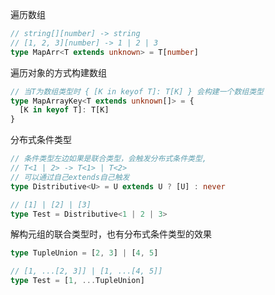 遍历数组

```ts
// string[][number] -> string
// [1, 2, 3][number] -> 1 | 2 | 3
type MapArr<T extends unknown> = T[number]
```

遍历对象的方式构建数组

```ts
// 当T为数组类型时 { [K in keyof T]: T[K] } 会构建一个数组类型
type MapArrayKey<T extends unknown[]> = {
  [K in keyof T]: T[K]
}
```


分布式条件类型

```ts
// 条件类型左边如果是联合类型，会触发分布式条件类型,
// T<1 | 2> -> T<1> | T<2>
// 可以通过自己extends自己触发
type Distributive<U> = U extends U ? [U] : never

// [1] | [2] | [3]
type Test = Distributive<1 | 2 | 3> 
```

解构元组的联合类型时，也有分布式条件类型的效果

```ts
type TupleUnion = [2, 3] | [4, 5]

// [1, ...[2, 3]] | [1, ...[4, 5]]
type Test = [1, ...TupleUnion]
```